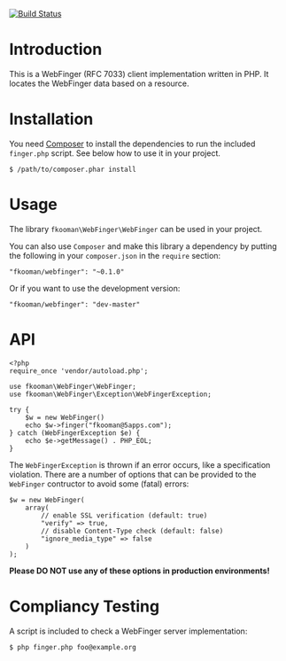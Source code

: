 [![Build Status](https://travis-ci.org/fkooman/php-lib-webfinger.svg?branch=master)](https://travis-ci.org/fkooman/php-lib-webfinger)

# Introduction
This is a WebFinger (RFC 7033) client implementation written in PHP. It 
locates the WebFinger data based on a resource.

# Installation
You need [Composer](https://getcomposer.org) to install the dependencies to
run the included `finger.php` script. See below how to use it in your 
project.

    $ /path/to/composer.phar install

# Usage
The library `fkooman\WebFinger\WebFinger` can be used in your project.

You can also use `Composer` and make this library a dependency by putting
the following in your `composer.json` in the `require` section:

	"fkooman/webfinger": "~0.1.0"

Or if you want to use the development version:

	"fkooman/webfinger": "dev-master"

# API

    <?php
    require_once 'vendor/autoload.php';

    use fkooman\WebFinger\WebFinger;
    use fkooman\WebFinger\Exception\WebFingerException;

    try { 
        $w = new WebFinger()
        echo $w->finger("fkooman@5apps.com");
    } catch (WebFingerException $e) {
        echo $e->getMessage() . PHP_EOL;
    } 

The `WebFingerException` is thrown if an error occurs, like a specification
violation. There are a number of options that can be provided to the 
`WebFinger` contructor to avoid some (fatal) errors:

    $w = new WebFinger(
        array(
            // enable SSL verification (default: true)
            "verify" => true,
            // disable Content-Type check (default: false)
            "ignore_media_type" => false
        )
    );

**Please DO NOT use any of these options in production environments!**

# Compliancy Testing
A script is included to check a WebFinger server implementation:

	$ php finger.php foo@example.org

